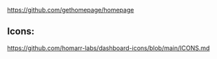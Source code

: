 https://github.com/gethomepage/homepage

## Icons: 
https://github.com/homarr-labs/dashboard-icons/blob/main/ICONS.md